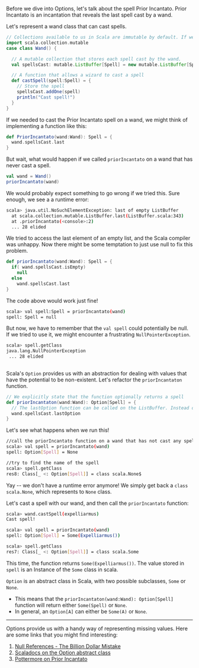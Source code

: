 Before we dive into Options, let's talk about the spell Prior Incantato. Prior Incantato is an incantation that reveals the last spell cast by a wand. 

Let's represent a wand class that can cast spells.

```scala 
// Collections available to us in Scala are immutable by default. If we want to store a value that can change, we explicitly declare it's mutability
import scala.collection.mutable
case class Wand() {

  // A mutable collection that stores each spell cast by the wand.
  val spellsCast: mutable.ListBuffer[Spell] = new mutable.ListBuffer[Spell]()

  // A function that allows a wizard to cast a spell
  def castSpell(spell:Spell) = {
    // Store the spell
    spellsCast.addOne(spell)
    println("Cast spell!")
  }
}
```

If we needed to cast the Prior Incantato spell on a wand, we might think of implementing a function like this: 

```scala 
def PriorIncantato(wand:Wand): Spell = {
  wand.spellsCast.last
}
```

But wait, what would happen if we called `priorIncantato` on a wand that has never cast a spell. 

```scala 
val wand = Wand() 
priorIncantato(wand)
```

We would probably expect something to go wrong if we tried this. Sure enough, we see a a runtime error: 

```sh
scala> java.util.NoSuchElementException: last of empty ListBuffer
  at scala.collection.mutable.ListBuffer.last(ListBuffer.scala:343)
  at .priorIncantato(<console>:2)
  ... 28 elided

```

We tried to access the last element of an empty list, and the Scala compiler was unhappy. Now there might be some temptation to just use null to fix this problem. 

```scala 
def priorIncantato(wand:Wand): Spell = {
  if( wand.spellsCast.isEmpty) 
    null 
  else 
    wand.spellsCast.last
}
```

The code above would work just fine!

 ```sh
 scala> val spell:Spell = priorIncantato(wand)
spell: Spell = null
 ```
 
 But now, we have to remember that the `val spell` could potentially be null. If we tried to use it, we might encounter a frustrating `NullPointerException`.
 
 ```sh 
 scala> spell.getClass
java.lang.NullPointerException
  ... 28 elided
  
 ```
 
Scala's `Option` provides us with an abstraction for dealing with values that have the potential to be non-existent. Let's refactor the `priorIncantaton` function. 

```scala 
// We explicitly state that the function optionally returns a spell
def priorIncantaton(wand:Wand): Option[Spell] = {
  // The lastOption function can be called on the ListBuffer. Instead of throwing a `NoSuchElementException`, the function will return None if the list is empty
  wand.spellsCast.lastOption
}
```

Let's see what happens when we run this!

```sh
//call the priorIncantato function on a wand that has not cast any spells
scala> val spell = priorIncantato(wand)
spell: Option[Spell] = None

//try to find the name of the spell
scala> spell.getClass
res8: Class[_ <: Option[Spell]] = class scala.None$

```

Yay -- we don't have a runtime error anymore! We simply get back a `class scala.None`, which represents to `None` class.

Let's cast a spell with our wand, and then call the `priorIncantato` function: 

```sh
scala> wand.castSpell(expelliarmus)
Cast spell!

scala> val spell = priorIncantato(wand)
spell: Option[Spell] = Some(Expelliarmus())

scala> spell.getClass
res7: Class[_ <: Option[Spell]] = class scala.Some

```

This time, the function returns `Some(Expelliarmus())`. The value stored in `spell` is an Instance of the `Some` class in scala.

`Option` is an abstract class in Scala, with two possible subclasses, `Some` or `None`.
- This means that the `priorIncantaton(wand:Wand): Option[Spell]` function will return either `Some(Spell)` or `None`. 
- In general, an `Option[A]` can either be `Some(A)` or `None`. 

____

Options provide us with a handy way of representing missing values. Here are some links that you might find interesting: 
1. [Null References - The Billion Dollar Mistake](https://www.infoq.com/presentations/Null-References-The-Billion-Dollar-Mistake-Tony-Hoare/)
2. [Scaladocs on the Option abstract class](https://www.scala-lang.org/api/2.12.8/scala/Option.html)
3. [Pottermore on Prior Incantato](https://pottermore.fandom.com/wiki/Prior_Incantato)





